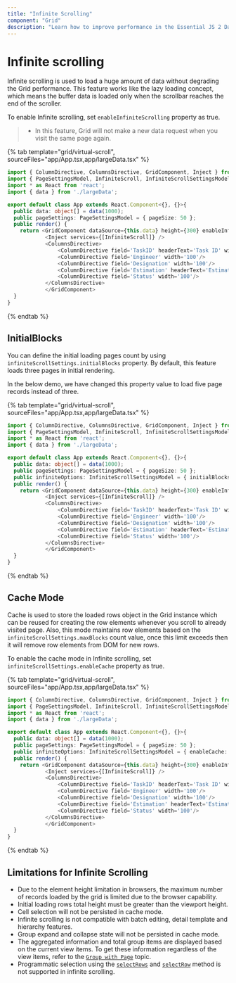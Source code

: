 ```yaml
---
title: "Infinite Scrolling"
component: "Grid"
description: "Learn how to improve performance in the Essential JS 2 DataGrid control by using this infinite scroll feature. Also learn about the limitations of this feature."
---
```


# Infinite scrolling

Infinite scrolling is used to load a huge amount of data without degrading the Grid performance. This feature works like the lazy loading concept, which means the buffer data is loaded only when the scrollbar reaches the end of the scroller.

To enable Infinite scrolling, set `enableInfiniteScrolling` property as true.

> * In this feature, Grid will not make a new data request when you visit the same page again.

{% tab template="grid/virtual-scroll", sourceFiles="app/App.tsx,app/largeData.tsx" %}

```typescript
import { ColumnDirective, ColumnsDirective, GridComponent, Inject } from '@syncfusion/ej2-react-grids';
import { PageSettingsModel, InfiniteScroll, InfiniteScrollSettingsModel } from '@syncfusion/ej2-react-grids';
import * as React from 'react';
import { data } from './largeData';

export default class App extends React.Component<{}, {}>{
  public data: object[] = data(1000);
  public pageSettings: PageSettingsModel = { pageSize: 50 };
  public render() {
    return <GridComponent dataSource={this.data} height={300} enableInfiniteScrolling={true} pageSettings={ this.pageSettings }>
            <Inject services={[InfiniteScroll]} />
            <ColumnsDirective>
                <ColumnDirective field='TaskID' headerText='Task ID' width='70' textAlign='Right'/>
                <ColumnDirective field='Engineer' width='100'/>
                <ColumnDirective field='Designation' width='100'/>
                <ColumnDirective field='Estimation' headerText='Estimation' textAlign='Right' width='100'/>
                <ColumnDirective field='Status' width='100'/>
            </ColumnsDirective>
            </GridComponent>
  }
}
```

{% endtab %}

## InitialBlocks

You can define the initial loading pages count by using `infiniteScrollSettings.initialBlocks` property. By default, this feature loads three pages in initial rendering.

In the below demo, we have changed this property value to load five page records instead of three.

{% tab template="grid/virtual-scroll", sourceFiles="app/App.tsx,app/largeData.tsx" %}

```typescript
import { ColumnDirective, ColumnsDirective, GridComponent, Inject } from '@syncfusion/ej2-react-grids';
import { PageSettingsModel, InfiniteScroll, InfiniteScrollSettingsModel } from '@syncfusion/ej2-react-grids';
import * as React from 'react';
import { data } from './largeData';

export default class App extends React.Component<{}, {}>{
  public data: object[] = data(1000);
  public pageSettings: PageSettingsModel = { pageSize: 50 };
  public infiniteOptions: InfiniteScrollSettingsModel = { initialBlocks: 5 };
  public render() {
    return <GridComponent dataSource={this.data} height={300} enableInfiniteScrolling={true} infiniteScrollSettings={ this.infiniteOptions } pageSettings={ this.pageSettings }>
            <Inject services={[InfiniteScroll]} />
            <ColumnsDirective>
                <ColumnDirective field='TaskID' headerText='Task ID' width='70' textAlign='Right'/>
                <ColumnDirective field='Engineer' width='100'/>
                <ColumnDirective field='Designation' width='100'/>
                <ColumnDirective field='Estimation' headerText='Estimation' textAlign='Right' width='100'/>
                <ColumnDirective field='Status' width='100'/>
            </ColumnsDirective>
            </GridComponent>
  }
}
```

{% endtab %}

## Cache Mode

Cache is used to store the loaded rows object in the Grid instance which can be reused for creating the row elements whenever you scroll to already visited page. Also, this mode maintains row elements based on the `infiniteScrollSettings.maxBlocks` count value, once this limit exceeds then it will remove row elements from DOM for new rows.

To enable the cache mode in Infinite scrolling, set `infiniteScrollSettings.enableCache` property as true.

{% tab template="grid/virtual-scroll", sourceFiles="app/App.tsx,app/largeData.tsx" %}

```typescript
import { ColumnDirective, ColumnsDirective, GridComponent, Inject } from '@syncfusion/ej2-react-grids';
import { PageSettingsModel, InfiniteScroll, InfiniteScrollSettingsModel } from '@syncfusion/ej2-react-grids';
import * as React from 'react';
import { data } from './largeData';

export default class App extends React.Component<{}, {}>{
  public data: object[] = data(1000);
  public pageSettings: PageSettingsModel = { pageSize: 50 };
  public infiniteOptions: InfiniteScrollSettingsModel = { enableCache: true };
  public render() {
    return <GridComponent dataSource={this.data} height={300} enableInfiniteScrolling={true} infiniteScrollSettings={ this.infiniteOptions } pageSettings={ this.pageSettings }>
            <Inject services={[InfiniteScroll]} />
            <ColumnsDirective>
                <ColumnDirective field='TaskID' headerText='Task ID' width='70' textAlign='Right'/>
                <ColumnDirective field='Engineer' width='100'/>
                <ColumnDirective field='Designation' width='100'/>
                <ColumnDirective field='Estimation' headerText='Estimation' textAlign='Right' width='100'/>
                <ColumnDirective field='Status' width='100'/>
            </ColumnsDirective>
            </GridComponent>
  }
}
```

{% endtab %}

## Limitations for Infinite Scrolling

* Due to the element height limitation in browsers, the maximum number of records loaded by the grid is limited due to the browser capability.
* Initial loading rows total height must be greater than the viewport height.
* Cell selection will not be persisted in cache mode.
* Infinite scrolling is not compatible with batch editing, detail template and hierarchy features.
* Group expand and collapse state will not be persisted in cache mode.
* The aggregated information and total group items are displayed based on the current view items. To get these information regardless of the view items, refer to the
[`Group with Page`](./grouping/#Group-with-paging) topic.
* Programmatic selection using the [`selectRows`](../api/grid/#selectrows) and [`selectRow`](../api/grid/#selectrow) method is not supported in infinite scrolling.
